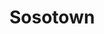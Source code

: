 # Sosotown



<!--
Welcome to your new gem! In this directory, you'll find the files you need to be able to package up your Ruby library into a gem. Put your Ruby code in the file `lib/sosotown`. To experiment with that code, run `bin/console` for an interactive prompt.

TODO: Delete this and the text above, and describe your gem

## Installation

Add this line to your application's Gemfile:

```ruby
gem 'sosotown'
```

And then execute:

    $ bundle

Or install it yourself as:

    $ gem install sosotown

## Usage

Try this!
```
gem install sosotown
irb
require 'sosotown'
Sosotown.me
```

## Development

After checking out the repo, run `bin/setup` to install dependencies. Then, run `rake spec` to run the tests. You can also run `bin/console` for an interactive prompt that will allow you to experiment.

To install this gem onto your local machine, run `bundle exec rake install`. To release a new version, update the version number in `version.rb`, and then run `bundle exec rake release`, which will create a git tag for the version, push git commits and tags, and push the `.gem` file to [rubygems.org](https://rubygems.org).

## Contributing

Bug reports and pull requests are welcome on GitHub at https://github.com/[USERNAME]/sosotown. This project is intended to be a safe, welcoming space for collaboration, and contributors are expected to adhere to the [Contributor Covenant](http://contributor-covenant.org) code of conduct.

## License

The gem is available as open source under the terms of the [MIT License](https://opensource.org/licenses/MIT).

## Code of Conduct

Everyone interacting in the Sosotown project’s codebases, issue trackers, chat rooms and mailing lists is expected to follow the [code of conduct](https://github.com/[USERNAME]/sosotown/blob/master/CODE_OF_CONDUCT.md).
-->
